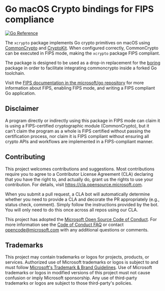 # Go macOS Crypto bindings for FIPS compliance

[![Go Reference](https://pkg.go.dev/badge/github.com/microsoft/go-crypto-darwin/xcrypto.svg)](https://pkg.go.dev/github.com/microsoft/go-crypto-darwin/xcrypto?GOOS=darwin)

The `xcrypto` package implements Go crypto primitives on macOS using [CommonCrypto](https://developer.apple.com/library/archive/documentation/System/Conceptual/ManPages_iPhoneOS/man3/Common%20Crypto.3cc.html) and [CryptoKit](https://developer.apple.com/documentation/cryptokit). When configured correctly, CommonCrypto can be executed in FIPS mode, making the `xcrypto` package FIPS compliant.

The package is designed to be used as a drop-in replacement for the [boring](https://pkg.go.dev/crypto/internal/borings) package in order to facilitate integrating commoncrypto inside a forked Go toolchain.

Visit the [FIPS documentation in the microsoft/go repository](https://github.com/microsoft/go/tree/microsoft/main/eng/doc/fips) for more information about FIPS, enabling FIPS mode, and writing a FIPS compliant Go application.

## Disclaimer

A program directly or indirectly using this package in FIPS mode can claim it is using a FIPS-certified cryptographic module (CommonCrypto), but it can't claim the program as a whole is FIPS certified without passing the certification process, nor claim it is FIPS compliant without ensuring all crypto APIs and workflows are implemented in a FIPS-compliant manner.

## Contributing

This project welcomes contributions and suggestions. Most contributions require you to agree to a
Contributor License Agreement (CLA) declaring that you have the right to, and actually do, grant us
the rights to use your contribution. For details, visit https://cla.opensource.microsoft.com.

When you submit a pull request, a CLA bot will automatically determine whether you need to provide
a CLA and decorate the PR appropriately (e.g., status check, comment). Simply follow the instructions
provided by the bot. You will only need to do this once across all repos using our CLA.

This project has adopted the [Microsoft Open Source Code of Conduct](https://opensource.microsoft.com/codeofconduct/).
For more information see the [Code of Conduct FAQ](https://opensource.microsoft.com/codeofconduct/faq/) or
contact [opencode@microsoft.com](mailto:opencode@microsoft.com) with any additional questions or comments.

## Trademarks

This project may contain trademarks or logos for projects, products, or services. Authorized use of Microsoft
trademarks or logos is subject to and must follow
[Microsoft's Trademark & Brand Guidelines](https://www.microsoft.com/en-us/legal/intellectualproperty/trademarks/usage/general).
Use of Microsoft trademarks or logos in modified versions of this project must not cause confusion or imply Microsoft sponsorship.
Any use of third-party trademarks or logos are subject to those third-party's policies.
